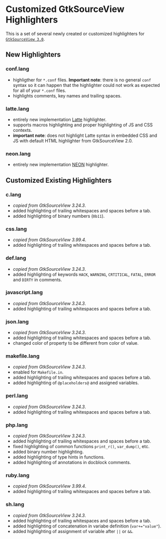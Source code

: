 Customized GtkSourceView Highlighters
=====================================

This is a set of several newly created or customized highlighters for
[`GtkSourceView 3.0`](https://github.com/GNOME/gtksourceview).


New Highlighters
----------------
### conf.lang
* highligther for `*.conf` files. **Important note**: there is no general `conf` syntax so it can happen that the highlighter could not work as expected for all of your `*.conf` files.
* highlights comments, key names and trailing spaces.

### latte.lang
* entirely new implementation [Latte](https://latte.nette.org/) highlighter.
* supports macros highlighting and proper highlighting of JS and CSS contexts.
* **important note**: does not highlight Latte syntax in embedded CSS and JS with default HTML highlighter from GtkSourceView 2.0.

### neon.lang
* entirely new implementation [NEON](https://ne-on.org/) highlighter.


Customized Existing Highlighters
--------------------------------
### c.lang
* *copied from GtkSourceView 3.24.3*.
* added highlighting of trailing whitespaces and spaces before a tab.
* added highlighting of binary numbers (`0b11`).

### css.lang
* *copied from GtkSourceView 3.99.4*.
* added highlighting of trailing whitespaces and spaces before a tab.

### def.lang
* *copied from GtkSourceView 3.24.3*.
* added highlighting of keywords `HACK`, `WARNING`, `CRTITICAL`, `FATAL`, `ERROR` and `DIRTY` in comments.

### javascript.lang
* *copied from GtkSourceView 3.24.3*.
* added highlighting of trailing whitespaces and spaces before a tab.

### json.lang
* *copied from GtkSourceView 3.24.3*.
* added highlighting of trailing whitespaces and spaces before a tab.
* changed color of property to be different from color of value.

### makefile.lang
* *copied from GtkSourceView 3.24.3*.
* enabled for `Makefile.in`.
* added highlighting of trailing whitespaces and spaces before a tab.
* added highlighting of `@placeholders@` and assigned variables.

### perl.lang
* *copied from GtkSourceView 3.24.3*.
* added highlighting of trailing whitespaces and spaces before a tab.

### php.lang
* *copied from GtkSourceView 3.24.3*.
* added highlighting of trailing whitespaces and spaces before a tab.
* fixed highlighting of common functions `print_r()`, `var_dump()`, etc.
* added binary number highlighting.
* added highlighting of type hints in functions.
* added highlighting of annotations in docblock comments.

### ruby.lang
* *copied from GtkSourceView 3.99.4*.
* added highlighting of trailing whitespaces and spaces before a tab.

### sh.lang
* *copied from GtkSourceView 3.24.3*.
* added highlighting of trailing whitespaces and spaces before a tab.
* added highlighting of concatenation in variabe definition (`var+="value"`).
* added highlighting of assignment of variable after `||` or `&&`.
